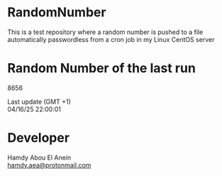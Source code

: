 # RandomNumber    
This is a test repository where a random number is pushed to a file automatically passwordless from a cron job in my Linux CentOS server    
# Random Number of the last run   
8656
      
Last update (GMT +1)    
04/16/25 22:00:01
# Developer    
Hamdy Abou El Anein   
hamdy.aea@protonmail.com
